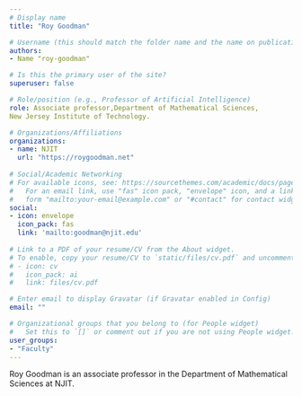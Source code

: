 ```yaml
---
# Display name
title: "Roy Goodman"

# Username (this should match the folder name and the name on publications)
authors:
- Name "roy-goodman"

# Is this the primary user of the site?
superuser: false

# Role/position (e.g., Professor of Artificial Intelligence)
role: Associate professor,Department of Mathematical Sciences,
New Jersey Institute of Technology.

# Organizations/Affiliations
organizations:
- name: NJIT
  url: "https://roygoodman.net"
  
# Social/Academic Networking
# For available icons, see: https://sourcethemes.com/academic/docs/page-builder/#icons
#   For an email link, use "fas" icon pack, "envelope" icon, and a link in the
#   form "mailto:your-email@example.com" or "#contact" for contact widget.
social:
- icon: envelope
  icon_pack: fas
  link: 'mailto:goodman@njit.edu'  
  
# Link to a PDF of your resume/CV from the About widget.
# To enable, copy your resume/CV to `static/files/cv.pdf` and uncomment the lines below.
# - icon: cv
#   icon_pack: ai
#   link: files/cv.pdf

# Enter email to display Gravatar (if Gravatar enabled in Config)
email: ""

# Organizational groups that you belong to (for People widget)
#   Set this to `[]` or comment out if you are not using People widget.  
user_groups:
- "Faculty"
---
```


Roy Goodman is an associate professor in the Department of Mathematical Sciences at NJIT.
